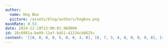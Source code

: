 ```yaml
---
author:
  name: Hog Boo
  picture: /assets/blog/authors/hogboo.png
maskRate: 0.53
date: 2024-12-19T13:00:01.968009
id: 28c6981a-be09-11ef-b451-41234cb8625c
content: '[[0, 0, 0, 0, 5, 0, 0, 3, 0], [6, 7, 3, 4, 0, 0, 0, 9, 8], [4, 1, 0, 3, 8, 0, 0, 0, 0], [0, 0, 4, 9, 0, 0, 0, 8, 2], [0, 0, 0, 0, 0, 5, 0, 6, 0], [9, 0, 7, 8, 1, 0, 0, 5, 3], [5, 3, 0, 0, 7, 8, 0, 0, 0], [0, 0, 9, 0, 3, 6, 8, 0, 5], [0, 2, 6, 5, 9, 0, 3, 1, 0]]'
---
```

